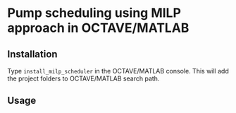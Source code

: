 # Pump scheduling using MILP approach in OCTAVE/MATLAB

## Installation
Type `install_milp_scheduler` in the OCTAVE/MATLAB console.
This will add the project folders to OCTAVE/MATLAB search path.

## Usage
